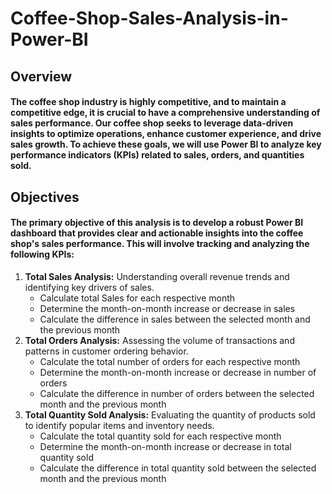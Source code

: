 # Coffee-Shop-Sales-Analysis-in-Power-BI

## Overview
#### The coffee shop industry is highly competitive, and to maintain a competitive edge, it is crucial to have a comprehensive understanding of sales performance. Our coffee shop seeks to leverage data-driven insights to optimize operations, enhance customer experience, and drive sales growth. To achieve these goals, we will use Power BI to analyze key performance indicators (KPIs) related to sales, orders, and quantities sold.

## Objectives
#### The primary objective of this analysis is to develop a robust Power BI dashboard that provides clear and actionable insights into the coffee shop's sales performance. This will involve tracking and analyzing the following KPIs:

<ol>
  <li>
    <b>Total Sales Analysis:</b> Understanding overall revenue trends and identifying key drivers of sales.
    <ul>
      <li>Calculate total Sales for each respective month</li>
      <li>Determine the month-on-month increase or decrease in sales</li>
      <li>Calculate the difference in sales between the selected month and the previous month</li>
    </ul>
  </li>
  
  <li>
    <b>Total Orders Analysis:</b> Assessing the volume of transactions and patterns in customer ordering behavior.
    <ul>
      <li>Calculate the total number of orders for each respective month</li>
      <li>Determine the month-on-month increase or decrease in number of orders</li>
      <li>Calculate the difference in number of orders between the selected month and the previous month</li>
    </ul>
  </li>
  <li>
    <b>Total Quantity Sold Analysis:</b> Evaluating the quantity of products sold to identify popular items and inventory needs.
    <ul>
      <li>Calculate the total quantity sold for each respective month</li>
      <li>Determine the month-on-month increase or decrease in total quantity sold</li>
      <li>Calculate the difference in total quantity sold between the selected month and the previous month</li>
    </ul>
  </li>
</ol> 

